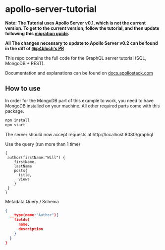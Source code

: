 # apollo-server-tutorial
**Note: The Tutorial uses Apollo Server v0.1, which is not the current version. To get to the current version, follow the tutorial, and then update following this [migration guide](http://dev.apollodata.com/tools/apollo-server/migration.html).**

**All The changes necessary to update to Apollo Server v0.2 can be found in the diff of [@p4bloch's PR](https://github.com/apollostack/apollo-server-tutorial/pull/6/files)**

This repo contains the full code for the GraphQL server tutorial (SQL, MongoDB + REST).

Documentation and explanations can be found on [docs.apollostack.com](http://dev.apollodata.com/tools/apollo-server/index.html)

## How to use

In order for the MongoDB part of this example to work, you need to have MongoDB installed on your machine. All other required parts come with this package.

```sh
npm install
npm start
```

The server should now accept requests at http://localhost:8080/graphql

Use the query (run more than 1 time)
```josn
{
 author(firstName:"Will") {
  	firstName,
    lastName
    posts{
      title,
      views
    }
 }
}
```
Metadata Query / Schema
```json
{
  __type(name:"Author"){
    fields{
      name,
      description
    }
  } 
}
```

